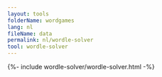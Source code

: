 ```yaml
---
layout: tools
folderName: wordgames
lang: nl
fileName: data
permalink: nl/wordle-solver
tool: wordle-solver
---
```

{%- include wordle-solver/wordle-solver.html -%}         

